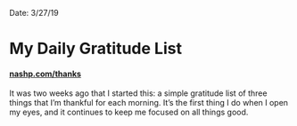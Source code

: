 Date: 3/27/19

# My Daily Gratitude List

#### [nashp.com/thanks](/thanks)

It was two weeks ago that I started this: a simple gratitude list of three things that I’m thankful for each morning. It’s the first thing I do when I open my eyes, and it continues to keep me focused on all things good.
